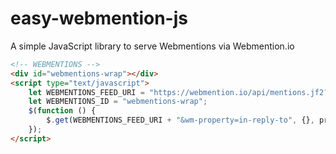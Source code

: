 # easy-webmention-js
A simple JavaScript library to serve Webmentions via Webmention.io

```html
<!-- WEBMENTIONS -->
<div id="webmentions-wrap"></div>
<script type="text/javascript">
    let WEBMENTIONS_FEED_URI = "https://webmention.io/api/mentions.jf2?target={{ site.url }}{{ page.url }}";
    let WEBMENTIONS_ID = "webmentions-wrap";
    $(function () {
        $.get(WEBMENTIONS_FEED_URI + "&wm-property=in-reply-to", {}, process_inreply_query_response});
    });
</script>
```
